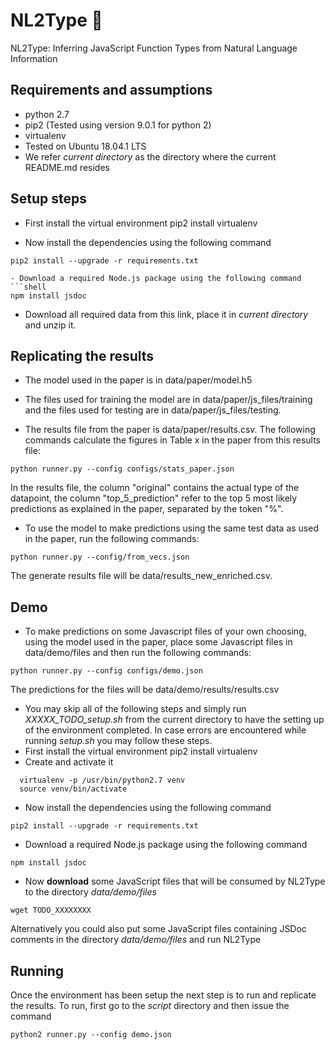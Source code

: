 # NL2Type 🔵
NL2Type: Inferring JavaScript Function Types from Natural Language Information

## Requirements and assumptions
- python 2.7
- pip2 (Tested using version 9.0.1 for python 2)
- virtualenv
- Tested on Ubuntu 18.04.1 LTS
- We refer _current directory_ as the directory where the current README.md
resides

## Setup steps

- First install the virtual environment
  pip2 install virtualenv

- Now install the dependencies using the following command
```shell
pip2 install --upgrade -r requirements.txt
```
```
- Download a required Node.js package using the following command
```shell
npm install jsdoc
```

- Download all required data from this link, place it in _current directory_ and unzip it.

## Replicating the results
- The model used in the paper is in data/paper/model.h5

- The files used for training the model are in data/paper/js_files/training and the files used for testing are in data/paper/js_files/testing. 

- The results file from the paper is data/paper/results.csv. The following commands calculate the figures in Table x in the paper from this results file:
```cd scripts
python runner.py --config configs/stats_paper.json
```
In the results file, the column "original" contains the actual type of the datapoint, the column "top_5_prediction" refer to the top 5 most likely predictions as explained in the paper, separated by the token "%".

- To use the model to make predictions using the same test data as used in the paper, run the following commands:
```cd scripts
python runner.py --config/from_vecs.json
```
The generate results file will be data/results_new_enriched.csv. 

## Demo

- To make predictions on some Javascript files of your own choosing, using the model used in the paper, place some Javascript files in data/demo/files and then run the following commands:

```cd scripts
python runner.py --config configs/demo.json
```

The predictions for the files will be data/demo/results/results.csv



- You may skip all of the following steps and simply run _XXXXX_TODO_setup.sh_ from the
current directory to have the setting up of the environment completed. In case
errors are encountered while running _setup.sh_ you may follow these steps.
- First install the virtual environment
  pip2 install virtualenv
- Create and activate it
```shell
  virtualenv -p /usr/bin/python2.7 venv
  source venv/bin/activate
```
- Now install the dependencies using the following command
```shell
pip2 install --upgrade -r requirements.txt
```
- Download a required Node.js package using the following command
```shell
npm install jsdoc
```
- Now __download__ some JavaScript files that will be consumed by NL2Type
to the directory _data/demo/files_
```
wget TODO_XXXXXXXX
```
Alternatively you could also put some JavaScript files containing JSDoc comments
in the directory _data/demo/files_ and run NL2Type

## Running
Once the environment has been setup the next step is to run and replicate the
results. To run, first go to the _script_ directory and then issue the command
```shell
python2 runner.py --config demo.json
```
